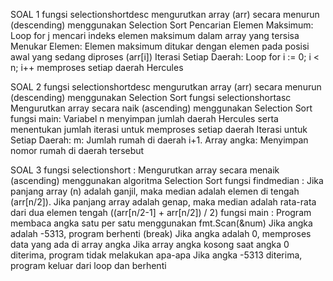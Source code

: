 SOAL 1
fungsi selectionshortdesc mengurutkan array (arr) secara menurun (descending) menggunakan Selection Sort
Pencarian Elemen Maksimum: Loop for j mencari indeks elemen maksimum dalam array yang tersisa
Menukar Elemen: Elemen maksimum ditukar dengan elemen pada posisi awal yang sedang diproses (arr[i])
Iterasi Setiap Daerah: Loop for i := 0; i < n; i++ memproses setiap daerah Hercules


SOAL 2
fungsi selectionshortdesc mengurutkan array (arr) secara menurun (descending) menggunakan Selection Sort
fungsi selectionshortasc  Mengurutkan array secara naik (ascending) menggunakan Selection Sort
fungsi main: Variabel n menyimpan jumlah daerah Hercules serta menentukan jumlah iterasi untuk memproses setiap daerah
Iterasi untuk Setiap Daerah: m: Jumlah rumah di daerah i+1. Array angka: Menyimpan nomor rumah di daerah tersebut

SOAL 3
fungsi selectionshort : Mengurutkan array secara menaik (ascending) menggunakan algoritma Selection Sort
fungsi findmedian : Jika panjang array (n) adalah ganjil, maka median adalah elemen di tengah (arr[n/2]). Jika panjang array adalah genap, maka median adalah rata-rata dari dua elemen tengah ((arr[n/2-1] + arr[n/2]) / 2)
fungsi main :
Program membaca angka satu per satu menggunakan fmt.Scan(&num)
Jika angka adalah -5313, program berhenti (break)
Jika angka adalah 0, memproses data yang ada di array angka
Jika array angka kosong saat angka 0 diterima, program tidak melakukan apa-apa
Jika angka -5313 diterima, program keluar dari loop dan berhenti
